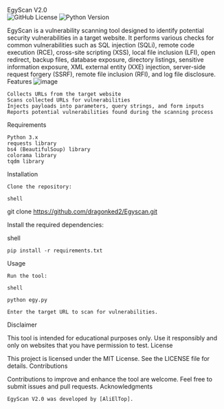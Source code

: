 EgyScan V2.0
<br>
![GitHub License](https://img.shields.io/badge/license-MIT-blue.svg)
![Python Version](https://img.shields.io/badge/python-3.x-blue.svg)


EgyScan is a vulnerability scanning tool designed to identify potential security vulnerabilities in a target website. It performs various checks for common vulnerabilities such as SQL injection (SQLi), remote code execution (RCE), cross-site scripting (XSS), local file inclusion (LFI), open redirect, backup files, database exposure, directory listings, sensitive information exposure, XML external entity (XXE) injection, server-side request forgery (SSRF), remote file inclusion (RFI), and log file disclosure.
Features
![image](https://github.com/dragonked2/Egyscan/assets/66541902/45269369-e284-4006-8fcd-d8dd0e0cfdae)


    Collects URLs from the target website
    Scans collected URLs for vulnerabilities
    Injects payloads into parameters, query strings, and form inputs
    Reports potential vulnerabilities found during the scanning process

Requirements

    Python 3.x
    requests library
    bs4 (BeautifulSoup) library
    colorama library
    tqdm library

Installation

    Clone the repository:

    shell

git clone https://github.com/dragonked2/Egyscan.git

Install the required dependencies:

shell

    pip install -r requirements.txt

Usage

    Run the tool:

    shell

    python egy.py

    Enter the target URL to scan for vulnerabilities.

Disclaimer

This tool is intended for educational purposes only. Use it responsibly and only on websites that you have permission to test.
License

This project is licensed under the MIT License. See the LICENSE file for details.
Contributions

Contributions to improve and enhance the tool are welcome. Feel free to submit issues and pull requests.
Acknowledgments

    EgyScan V2.0 was developed by [AliElTop].
